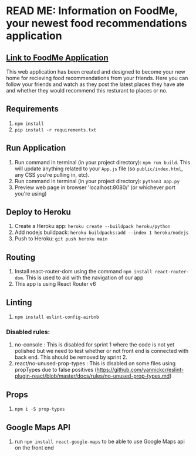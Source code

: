 # READ ME: Information on FoodMe, your newest food recommendations application

## [Link to FoodMe Application](https://still-badlands-73263.herokuapp.com/)

This web application has been created and designed to become your new home for recieving food recommendations from your friends. Here you can follow your friends and watch as they post the latest places they have ate and whether they would recommend this resturant to places or no.

## Requirements

1. `npm install`
2. `pip install -r requirements.txt`

## Run Application

1. Run command in terminal (in your project directory): `npm run build`. This will update anything related to your `App.js` file (so `public/index.html`, any CSS you're pulling in, etc).
2. Run command in terminal (in your project directory): `python3 app.py`
3. Preview web page in browser 'localhost:8080/' (or whichever port you're using)

## Deploy to Heroku

1. Create a Heroku app: `heroku create --buildpack heroku/python`
2. Add nodejs buildpack: `heroku buildpacks:add --index 1 heroku/nodejs`
3. Push to Heroku: `git push heroku main`

## Routing

1. Install react-router-dom using the command `npm install react-router-dom`. This is used to aid with the navigation of our app
2. This app is using React Router v6

## Linting

1. `npm install eslint-config-airbnb`

### Disabled rules:

1. no-console : This is disabled for sprint 1 where the code is not yet polished but we need to test whether or not front end is connected with back end. This should be removed by sprint 2.
2. react/no-unused-prop-types : This is disabled on some files using propTypes due to false positives (https://github.com/yannickcr/eslint-plugin-react/blob/master/docs/rules/no-unused-prop-types.md)

## Props

1. `npm i -S prop-types`

## Google Maps API

1. run `npm install react-google-maps` to be able to use Google Maps api on the front end

